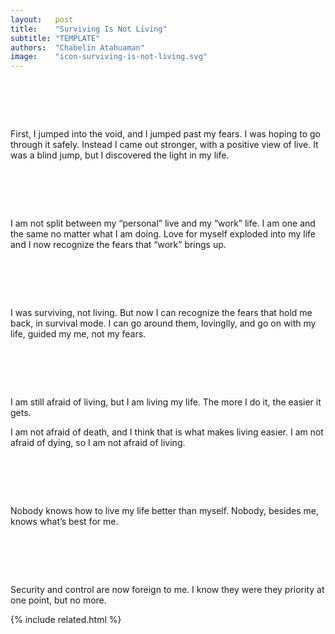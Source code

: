 ```yaml
---
layout:   post
title:    "Surviving Is Not Living"
subtitle: "TEMPLATE"
authors:  "Chabelin Atahuaman"
image:    "icon-surviving-is-not-living.svg"
---
```


<div style="display:none;">
 <p></p>
</div>

<h1>&nbsp;</h1>
 <p>First, I jumped into the void, and I jumped past my fears. I was hoping to go through it safely. Instead I came out stronger, with a positive view of live. It was a blind jump, but I discovered the light in my life.</p>

<h1>&nbsp;</h1>
 <p>I am not split between my &ldquo;personal&rdquo; live and my &ldquo;work&rdquo; life. I am one and the same no matter what I am doing. Love for myself exploded into my life and I now recognize the fears that &ldquo;work&rdquo; brings up.</p>

<h1>&nbsp;</h1>
 <p>I was surviving, not living. But now I can recognize the fears that hold me back, in survival mode. I can go around them, lovinglly, and go on with my life, guided my me, not my fears.</p>

<h1>&nbsp;</h1>
 <p>I am still afraid of living, but I am living my life. The more I do it, the easier it gets.</p>
 <p>I am  not afraid of death, and I think that is what makes living easier. I am not afraid of dying, so I am not afraid of living.</p>

<h1>&nbsp;</h1>
 <p>Nobody knows how to live my life better than myself. Nobody, besides me, knows what&rsquo;s best for me.</p>

<h1>&nbsp;</h1>
 <p>Security and control are now foreign to me. I know they were they priority at one point, but no more.</p>

{% include related.html %}
